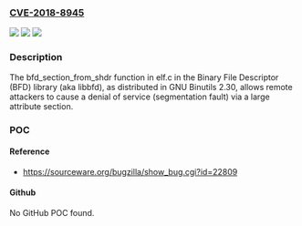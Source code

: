 ### [CVE-2018-8945](https://cve.mitre.org/cgi-bin/cvename.cgi?name=CVE-2018-8945)
![](https://img.shields.io/static/v1?label=Product&message=n%2Fa&color=blue)
![](https://img.shields.io/static/v1?label=Version&message=n%2Fa&color=blue)
![](https://img.shields.io/static/v1?label=Vulnerability&message=n%2Fa&color=brighgreen)

### Description

The bfd_section_from_shdr function in elf.c in the Binary File Descriptor (BFD) library (aka libbfd), as distributed in GNU Binutils 2.30, allows remote attackers to cause a denial of service (segmentation fault) via a large attribute section.

### POC

#### Reference
- https://sourceware.org/bugzilla/show_bug.cgi?id=22809

#### Github
No GitHub POC found.

